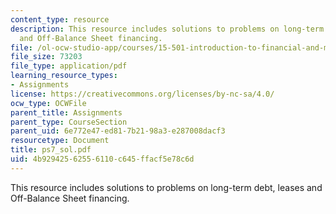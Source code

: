 ```yaml
---
content_type: resource
description: This resource includes solutions to problems on long-term debt, leases
  and Off-Balance Sheet financing.
file: /ol-ocw-studio-app/courses/15-501-introduction-to-financial-and-managerial-accounting-spring-2004/4b92942562556110c645ffacf5e78c6d_ps7_sol.pdf
file_size: 73203
file_type: application/pdf
learning_resource_types:
- Assignments
license: https://creativecommons.org/licenses/by-nc-sa/4.0/
ocw_type: OCWFile
parent_title: Assignments
parent_type: CourseSection
parent_uid: 6e772e47-ed81-7b21-98a3-e287008dacf3
resourcetype: Document
title: ps7_sol.pdf
uid: 4b929425-6255-6110-c645-ffacf5e78c6d
---
```

This resource includes solutions to problems on long-term debt, leases and Off-Balance Sheet financing.